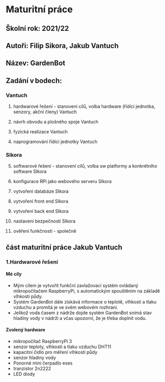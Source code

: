 # Maturitní práce  

## Školní rok:	2021/22 

## Autoři:		Filip Sikora, Jakub Vantuch 

## Název:		GardenBot 

## Zadání v bodech: 

### Vantuch
1. hardwarové řešení - stanovení cílů, volba hardware (řídící jednotka, senzory, akční členy) Vantuch 

2. návrh obvodu a plošného spoje Vantuch 

3. fyzická realizace Vantuch 

4. naprogramování řídící jednotky Vantuch 

### Sikora

5. softwarové řešení - stanovení cílů, volba sw platformy a konkrétního software SIkora 

6. konfigurace RPi jako webového serveru SIkora 

7. vytvoření databáze SIkora 

8. vytvoření front end SIkora 

9. vytvoření back end SIkora 

10. nastavení bezpečnosti SIkora 

11. ověření funkčnosti - společně 

## část maturitní práce Jakub Vantuch
### 1.Hardwarové řešení
#### Mé cíly
- Mým cílem je vytvořit funkční zavlažovací systém ovládaný mikropočítačem RaspberryPi, s automatickým spouštěním na základě vlhkosti půdy.
- Systém GardenBot dále získává informace o teplotě, vlhkosti a tlaku vzduchu a promítá je ve svém webovém rozhraní.
- Jelikož voda časem z nádrže dojde systém GardenBot snímá stav hladiny vody v nádrži a včas upozorní, že je třeba doplnit vodu.

#### Zvolený hardware
- mikropočítač RaspberryPi 3
- senzor teploty, vlhkosti a tlaku vzduchu DHT11
- kapacitní čidlo pro měření vlhkosti půdy
- senzor hladiny vody
- Ponorné mini čerpadlo eses
- tranzistor 2n2222
- LED diody